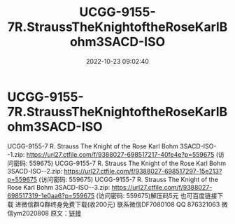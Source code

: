 ﻿---
title: UCGG-9155-7R.StraussTheKnightoftheRoseKarlBohm3SACD-ISO
date: 2022-10-23 09:02:40
categories: 新碟专辑、稀有等精品
tags: 纯音雅乐
---
# UCGG-9155-7R.StraussTheKnightoftheRoseKarlBohm3SACD-ISO

UCGG-9155-7 R. Strauss The Knight of the
Rose Karl Bohm 3SACD-ISO--1.zip: https://url27.ctfile.com/f/9388027-698517217-40fe4e?p=559675
(访问密码: 559675)
UCGG-9155-7 R. Strauss The Knight of the Rose Karl Bohm
3SACD-ISO--2.zip: https://url27.ctfile.com/f/9388027-698517297-15e213?p=559675
(访问密码: 559675)
UCGG-9155-7 R. Strauss The Knight of the Rose Karl Bohm
3SACD-ISO--3.zip: https://url27.ctfile.com/f/9388027-698517319-1e0aa6?p=559675
(访问密码: 559675)解压码5元
也可百度链接下载
进微信群Q群终身免费下载(收200元)
联系微信DF7080108 QQ 876321063
微信ym2020808
原文：[链接](https://blog.sina.com.cn/s/blog_1647c7e7601030zzj.html)